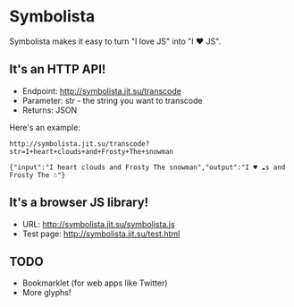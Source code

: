 Symbolista
============

Symbolista makes it easy to turn "I love JS" into "I ♥ JS".  

It's an HTTP API!
-----------------
* Endpoint: http://symbolista.jit.su/transcode
* Parameter: str - the string you want to transcode
* Returns: JSON

Here's an example:

`http://symbolista.jit.su/transcode?str=I+heart+clouds+and+Frosty+The+snowman`

`{"input":"I heart clouds and Frosty The snowman","output":"I ♥ ☁s and Frosty The ☃"}`

It's a browser JS library!
--------------------------
* URL: http://symbolista.jit.su/symbolista.js
* Test page: http://symbolista.jit.su/test.html

TODO
----
* Bookmarklet (for web apps like Twitter)
* More glyphs!
